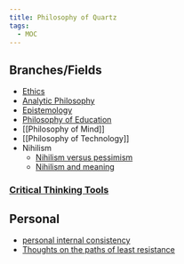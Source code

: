 ```yaml
---
title: Philosophy of Quartz
tags:
  - MOC
---
```


## Branches/Fields
- [Ethics](ethics)
- [Analytic Philosophy](analytic%20philosophy.md)
- [Epistemology](Epistemology) 
- [Philosophy of Education](philosophy%20of%20education.md)
- [[Philosophy of Mind]] 
- [[Philosophy of Technology]]
- Nihilism
	- [Nihilism versus pessimism](Nihilism%20versus%20pessimism.md)
	- [Nihilism and meaning](Nihilism%20and%20meaning.md)

### [Critical Thinking Tools](Critical%20Thinking%20Tools.md)

## Personal 
- [personal internal consistency](personal%20internal%20consistency.md)
- [Thoughts on the paths of least resistance](Thoughts%20on%20the%20paths%20of%20least%20resistance.md) 

